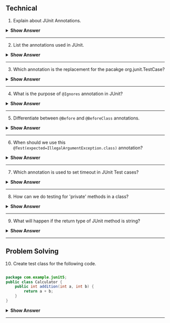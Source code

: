## Technical

1. Explain about JUnit Annotations.

<details markdown="1"><summary><b> Show Answer </b></summary>

- JUnit Annotations refers to syntactic meta-data added to the Java source code for better structure and readability. 
- Where Syntactic meta-data refers to the type of data representing the structure of a file with references to bytes, data types, and data structures.

</details>

---

2. List the annotations used in JUnit.

<details markdown="1"><summary><b> Show Answer </b></summary>

- `@Test`	
- `@Before`	
- `@BeforeClass`
- `@After`	
- `@AfterClass`	
- `@Ignores`	
- `@Test(timeout=500)`	
- `@Test(expected=IllegalArgumentException.class)`

</details>

---

3. Which annotation is the replacement for the pacakge org.junit.TestCase?

<details markdown="1"><summary><b> Show Answer </b></summary>

- `@Test` - indicates JUnit about which public void method can be run as a test case.

</details>

---

4. What is the purpose of `@Ignores` annotation in JUnit?

<details markdown="1"><summary><b> Show Answer </b></summary>

- Used to ignore some statements during test execution. 
- <b>Example</b>- Disabling some testcases during test exceution.

</details>

---

5. Differentiate between `@Before` and `@BeforeClass` annotations.

<details markdown="1"><summary><b> Show Answer </b></summary>

- `@Before` is used to execute some statements before each test case
-  Whereas`@BeforeClass` is used to execute some statements before all the test case.

</details>

---

6. When should we use this `@Test(expected=IllegalArgumentException.class)` annotation?

<details markdown="1"><summary><b> Show Answer </b></summary>

It is to be used when some exceptions are occured during the test execution.

</details>

---

7. Which annotation is used to set timeout in JUnit Test cases?

<details markdown="1"><summary><b> Show Answer </b></summary>

- `@Test(timeout=500)`- Used if you want to set some timeout during test execution.
- <b>Example</b> : We can use this annotation, when we are working under some projects, and tests need to be completed within some specified time.	

</details>

---
8. How can we do testing for 'private' methods in a class?

<details markdown="1"><summary><b> Show Answer </b></summary>

We will not be able test the private method directly.So,manual testing is to be performed, or the method should be changed to "protected" method in the class.

</details>

---

9. What will happen if the return type of JUnit method is string?

<details markdown="1"><summary><b> Show Answer </b></summary>

The execution will fail because the JUnit test methods are designed to return 'void'. 

</details>

---


## Problem Solving


10. Create test class for the following code.

``` java

package com.example.junit5;
public class Calculator {
    public int addition(int a, int b) {
        return a + b;
    }
}

```
<details markdown="1"><summary><b> Show Answer </b></summary>

``` java

package com.example.junit5;
import static org.junit.jupiter.api.Assertions.assertEquals;
import org.junit.jupiter.api.BeforeEach;
import org.junit.jupiter.api.DisplayName;
import org.junit.jupiter.api.Test;
class CalculatorTest {
    Calculator calculator;
    @BeforeEach                                         
    void setUp() {
        calculator = new Calculator();
    }
    @Test                                               
    @DisplayName("Simple addition should work")   
    void testAddition() {
        assertEquals(9, calculator.addition(4, 5),     
                "Regular addition should work");  
    }
}
```

<details markdown="1"><summary><b> Explanation </b></summary>

>- `@BeforeEach`- used to create an object before the method execution
>- `@Test` - used to add the numbers and using assertEquals to check the result after adding the numbers.

</details>
</details>

---




